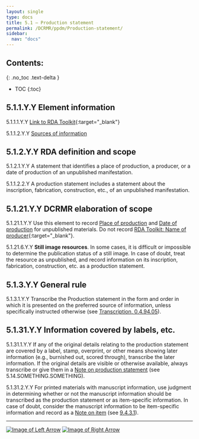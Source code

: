 ```yaml
---
layout: single
type: docs
title: 5.1 — Production statement
permalink: /DCRMR/ppdm/Production-statement/
sidebar:
  nav: "docs"
---
```


## Contents:
{: .no_toc .text-delta }

- TOC
{:toc}

## 5.1.1.Y.Y Element information

<a name="5.1.1.1.Y.Y">5.1.1.1.Y.Y</a> [Link to RDA Toolkit](https://access.rdatoolkit.org/Content/Index?externalId=en-US_ala-bd937d2a-f635-317d-8cd5-0e1811f70725){:target="_blank"}

<a name="5.1.1.2.Y.Y">5.1.1.2.Y.Y</a> [Sources of information](/DCRMR/ppdm/#5011-sources-of-information)

## 5.1.2.Y.Y RDA definition and scope

<a name="5.1.2.1.Y.Y">5.1.2.1.Y.Y</a> A statement that identifies a place of production, a producer, or a date of production of an unpublished manifestation.

<a name="5.1.2.2.Y.Y">5.1.1.2.2.Y</a> A production statement includes a statement about the inscription, fabrication, construction, etc., of an unpublished manifestation.

## 5.1.21.Y.Y DCRMR elaboration of scope

<a name="5.1.21.1.Y.Y">5.1.21.1.Y.Y</a> Use this element to record [Place of production](/DCRMR/ppdm/Place-of-production/) and [Date of production](/DCRMR/ppdm/Date-of-production/) for unpublished materials. Do not record [RDA Toolkit: Name of producer](https://access.rdatoolkit.org/Content/Index?externalId=en-US_ala-afdb9990-0d14-33ef-83f0-e514f188e95f){:target="_blank"}.

<a name="5.1.21.6.Y.Y">5.1.21.6.Y.Y</a> **Still image resources**. In some cases, it is difficult or impossible to determine the publication status of a still image. In case of doubt, treat the resource as unpublished, and record information on its inscription, fabrication, construction, etc. as a production statement.

## 5.1.3.Y.Y General rule

<a name="5.1.3.1.Y.Y">5.1.3.1.Y.Y</a> Transcribe the Production statement in the form and order in which it is presented on the preferred source of information, unless specifically instructed otherwise (see [Transcription, 0.4.94.05](/DCRMR/general-rules/Transcription/#0.4.94.05)).

## 5.1.31.Y.Y Information covered by labels, etc.

<a name="5.1.31.1.Y.Y">5.1.31.1.Y.Y</a> If any of the original details relating to the production statement are covered by a label, stamp, overprint, or other means showing later information (e.g., burnished out, scored through), transcribe the later information. If the original details are visible or otherwise available, always transcribe or give them in a [Note on production statement](/DCRMR/ppdm/Note-on-production-statement/) (see 5.14.SOMETHING.SOMETHING).

<a name="5.1.31.2.Y.Y">5.1.31.2.Y.Y</a> For printed materials with manuscript information, use judgment in determining whether or not the manuscript information should be transcribed as the production  statement or as item-specific information. In case of doubt, consider the manuscript information to be item-specific information and record as a [Note on item](/DCRMR/additional-notes/Note-on-item/) (see [9.4.3.1](/DCRMR/additional-notes/Note-on-item/#9.4.3.1)).  

---

[![Image of Left Arrow](https://rbms-bsc.github.io/DCRMR/assets/pictures/navigation/Arrow_Left.png "5 — Production, Publication, Distribution, Manufacture")](/DCRMR/ppdm/) [![Image of Right Arrow](https://rbms-bsc.github.io/DCRMR/assets/pictures/navigation/Arrow_Right.png "5.11 — Place of production")](/DCRMR/ppdm/Place-of-production/)